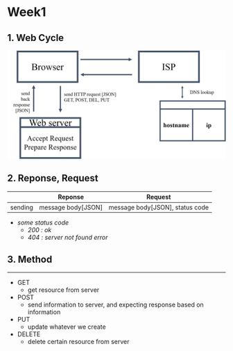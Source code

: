# Week1

## 1. Web Cycle
![Alt text](./web_cycle.jpg)

## 2. Reponse, Request

|           | Reponse                |  Request                        |
|-----------|------------------------|---------------------------------|
|sending    | message body[JSON]     |message body[JSON], status code  |

* *some status code*
  - *200 : ok*
  - *404 : server not found error*

## 3. Method
---
* GET
  - get resource from server
* POST
  - send information to server, and expecting response based on information
* PUT
  - update whatever we create
* DELETE
  - delete certain resource from server
